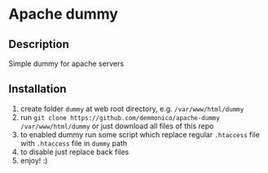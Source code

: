 # Apache dummy

## Description
Simple dummy for apache servers

## Installation
1) create folder `dummy` at web root directory, e.g. `/var/www/html/dummy`
2) run `git clone https://github.com/demmonico/apache-dummy /var/www/html/dummy` or just download all files of this repo
3) to enabled dummy run some script which replace regular `.htaccess` file with `.htaccess` file in `dummy` path
4) to disable just replace back files
5) enjoy! :)
